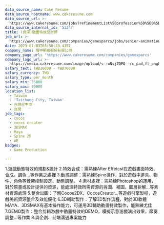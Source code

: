 ```yaml
---
data_source_name: Cake Resume
data_source_hostname: www.cakeresume.com
data_source_url: >-
  https://www.cakeresume.com/jobs?refinementList%5Bprofession%5D%5B0%5D=game-production&range%5Bsalary_range%5D%5Bmin%5D=100000
data_source_internal_id: '51347'
title: (資深)動畫特效設計師
job_url: >-
  https://www.cakeresume.com/companies/gamesparcs/jobs/senior-animation-special-effects-designer-cb09b2
date: 2023-01-03T03:50:49.435Z
company_name: 隆中網絡股份有限公司
company_page_url: 'https://www.cakeresume.com/companies/gamesparcs'
company_logo_url: >-
  https://media.cakeresume.com/image/upload/s--wNsjZQPO--/c_pad,fl_png8,h_200,w_200/v1672363006/iqn45aarox9yomr9pxcj.png
salary_text: TWD36000 - TWD76000
salary_currency: TWD
salary_type: per_month
salary_min: 36000
salary_max: 76000
location_list:
  - Taiwan
  - 'Taichung City, Taiwan'
  - 台灣台中市
  - 台灣
job_tags:
  - cocos
  - cocos creator
  - 3DSMAX
  - Maya
  - Spine 2D
  - AE
badges:
  - Game Production

---
```


1.遊戲動態特效的規劃&設計 2.特效合成：需熟練After Effetcst在遊戲畫面特效、合成、調色...等作業之處裡 3.動畫調整：需熟練Spine操作，對於遊戲中道具、物件、角色等骨架控制設定、動態調整。 4.素材處裡：需熟練Photoshop的運用，對於原畫或設計提供的資源，能處理特效所需資源的拆圖、補圖、圖層拆解...等素材資源處理 5.整合出圖：了解Cocos2DX、CocosCreator...等遊戲引擎製程，遊戲美術資源整合及效能優化 6.3D輔助製作：了解3D製作流程，對於3D軟體MAYA、3DSMAX有基本操作能力，可運用3D輔助動畫特效製作，能熟練尤佳 7.DEMO製作：整合剪輯游戲中動畫特效的DEMO，模擬示意游戲演出效果，節奏調整...等作業 8.與企劃、前端溝通專案能力